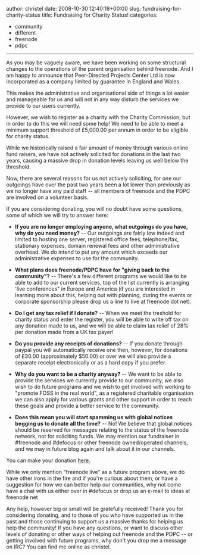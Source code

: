 author: christel
date: 2008-10-30 12:40:18+00:00
slug: fundraising-for-charity-status
title: Fundraising for Charity Status!
categories:
- community
- different
- freenode
- pdpc
---

As you may be vaguely aware, we have been working on some structural changes to the operations of the parent organisation behind freenode.  And I am happy to announce that Peer-Directed Projects Center Ltd is now incorporated as a company limited by guarantee in England and Wales.



This makes the administrative and organisational side of things a lot easier and manageable for us and will not in any way disturb the services we provide to our users currently.



However, we wish to register as a charity with the Charity Commission, but in order to do this we will need some help! We need to be able to meet a minimum support threshold of £5,000.00 per annum in order to be eligible for charity status.



While we historically raised a fair amount of money through various online fund raisers, we have not actively solicited for donations in the last two years, causing a massive drop in donation levels leaving us well below the threshold.



Now, there are several reasons for us not actively soliciting, for one our outgoings have over the past two years been a lot lower than previously as we no longer have any paid staff -- all members of freenode and the PDPC are involved on a volunteer basis.



If you are considering donating, you will no doubt have some questions, some of which we will try to answer here:





	
  * **If you are no longer employing anyone, what outgoings do you have, why do you need money?** -- Our outgoings are fairly low indeed and limited to hosting one server, registered office fees, telephone/fax, stationary expenses, domain renewal fees and other administrative overhead. We do intend to put any amount which exceeds our administrative expenses to use for the community.


	
  * **What plans does freenode/PDPC have for "giving back to the community"?** -- There's a few different programs we would like to be able to add to our current services, top of the list currently  is arranging 'live conferences" in Europe and America (if you are interested in learning more about this, helping out with planning, during the events or corporate sponsorship please drop us a line to live at freenode dot net).


	
  * **Do I get any tax relief if I donate?** -- When we meet the treshold for charity status and enter the register, you will be able to write off tax on any donation made to us, and we will be able to claim tax relief of 28% per donation made from a UK tax payer!


	
  * **Do you provide any receipts of donations?** -- If you donate through paypal you will automatically receive one then, however, for donations of £30.00 (approximately $50.00) or over we will also provide a separate receipt electronically or as a hard copy if you prefer.


	
  * **Why do you want to be a charity anyway?** -- We want to be able to provide the services we currently provide to our community, we also wish to do future programs and we wish to get involved with working to "promote FOSS in the real world", as a registered charitable organisation we can also apply for various grants and other support in order to reach these goals and provide a better service to the community.


	
  * **Does this mean you will start spamming us with global notices begging us to donate all the time?** -- No!  We believe that global notices should be reserved for messages relating to the status of the freenode network, not for soliciting funds. We may mention our fundraiser in #freenode and #defocus or other freenode owned/operated channels, and we may in future blog again and talk about it in our channels.




You can make your donation [here.](http://freenode.net/pdpc_donations.shtml)



While we only mention "freenode live" as a future program above, we do have other irons in the fire and if you're curious about them, or have a suggestion for how we can better help our communities, why not come have a chat with us either over in #defocus or drop us an e-mail to ideas at freenode net



Any help, however big or small will be gratefully received! Thank you for considering donating, and to those of you who have supported us in the past and those continuing to support us a massive thanks for helping us help the community! If you have any questions, or want to discuss other levels of donating or other ways of helping out freenode and the PDPC -- or getting involved with future programs, why don't you drop me a message on IRC? You can find me online as christel.
